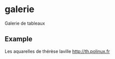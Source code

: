 galerie
=======

Galerie de tableaux

Example
-------
Les aquarelles de thérèse laville 
http://th.polinux.fr

